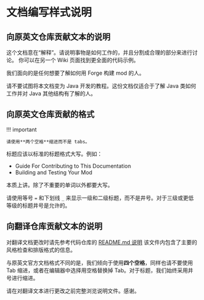 # 文档编写样式说明

## 向原英文仓库贡献文本的说明

这个文档意在“解释”。请说明事物是如何工作的，并且分割成合理的部分来进行讨论。
你可以在另一个 Wiki 页面找到更全面的代码示例。

我们面向的是任何想要了解如何用 Forge 构建 mod 的人。

请不要试图将本文档变为 Java 开发的教程。这份文档仅适合于了解 Java 类如何工作并对 Java 其他结构有了解的人。

## 向原英文仓库贡献的格式

!!! important

    请使用**两个空格**缩进而不是 tabs。

标题应该以标准的标题格式大写。例如：

- Guide For Contributing to This Documentation
- Building and Testing Your Mod

本质上讲。除了不重要的单词以外都要大写。

请使用等号 `=` 和下划线 `_` 来显示一级和二级标题，而不是井号。对于三级或更低等级的标题井号是允许的。

## 向翻译仓库贡献文本的说明

对翻译文档更改时请先参考代码仓库的 [README.md 说明](https://github.com/Starxy/MinecraftForge-Documentation-CN/blob/master/README.md) 该文件内包含了主要的风格检查和排版格式的信息。

与原英文官方文档格式不同的是，我们倾向于使用**四个空格**，同样也请不要使用 Tab 缩进，或者在编辑器中选择用空格替换掉 Tab。对于标题，我们始终采用井号进行缩进。

请在对翻译文本进行更改之前完整浏览说明文件。感谢。